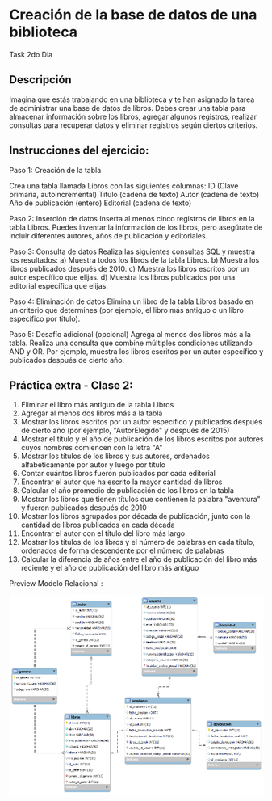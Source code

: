 # Creación de la base de datos de una biblioteca

Task 2do Dia

## Descripción

Imagina que estás trabajando en una biblioteca y te han asignado la tarea de administrar una base de datos de libros. 
Debes crear una tabla para almacenar información sobre los libros, agregar algunos registros, realizar consultas para recuperar datos y eliminar registros según ciertos criterios.

 
## Instrucciones del ejercicio:

Paso 1: Creación de la tabla

Crea una tabla llamada Libros con las siguientes columnas:
ID (Clave primaria, autoincremental)
Titulo (cadena de texto)
Autor (cadena de texto)
Año de publicación (entero)
Editorial (cadena de texto)
 
Paso 2: Inserción de datos
Inserta al menos cinco registros de libros en la tabla Libros. Puedes inventar la información de los libros, 
pero asegúrate de incluir diferentes autores, años de publicación y editoriales.
 
Paso 3: Consulta de datos
Realiza las siguientes consultas SQL y muestra los resultados:
a) Muestra todos los libros de la tabla Libros.
b) Muestra los libros publicados después de 2010.
c) Muestra los libros escritos por un autor específico que elijas.
d) Muestra los libros publicados por una editorial específica que elijas.

Paso 4: Eliminación de datos
Elimina un libro de la tabla Libros basado en un criterio que determines 
(por ejemplo, el libro más antiguo o un libro específico por título).
 
Paso 5: Desafío adicional (opcional) 
Agrega al menos dos libros más a la tabla.
Realiza una consulta que combine múltiples condiciones utilizando AND y OR. Por ejemplo, 
muestra los libros escritos por un autor específico y publicados después de cierto año.

## Práctica extra - Clase 2: 

1) Eliminar el libro más antiguo de la tabla Libros 
2) Agregar al menos dos libros más a la tabla
3) Mostrar los libros escritos por un autor específico y publicados después de cierto año (por ejemplo, "AutorElegido" y después de 2015) 
4) Mostrar el título y el año de publicación de los libros escritos por autores cuyos nombres comiencen con la letra "A" 
5) Mostrar los títulos de los libros y sus autores, ordenados alfabéticamente por autor y luego por título 
6) Contar cuántos libros fueron publicados por cada editorial 
7) Encontrar el autor que ha escrito la mayor cantidad de libros 
8) Calcular el año promedio de publicación de los libros en la tabla 
9) Mostrar los libros que tienen títulos que contienen la palabra "aventura" y fueron publicados después de 2010 
10) Mostrar los libros agrupados por década de publicación, junto con la cantidad de libros publicados en cada década 
11) Encontrar el autor con el título del libro más largo 
12) Mostrar los títulos de los libros y el número de palabras en cada título, ordenados de forma descendente por el número de palabras 
13) Calcular la diferencia de años entre el año de publicación del libro más reciente y el año de publicación del libro más antiguo

Preview Modelo Relacional :

![name-of-you-image](https://github.com/matifrank/MH_bootcamp_Team4/blob/main/Task2/DB_biblioteca_modelo.png)
